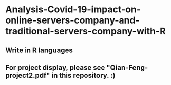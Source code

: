 # Analysis-Covid-19-impact-on-online-servers-company-and-traditional-servers-company-with-R


## Write in R languages
## For project display, please see "Qian-Feng-project2.pdf" in this repository. :) 
